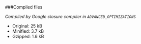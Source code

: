 ###Compiled files

*Compiled by Google closure compiler in `ADVANCED_OPTIMIZATIONS`*  

- Original: 25 kB
- Minified: 3.7 kB
- Gzipped:  1.6 kB
